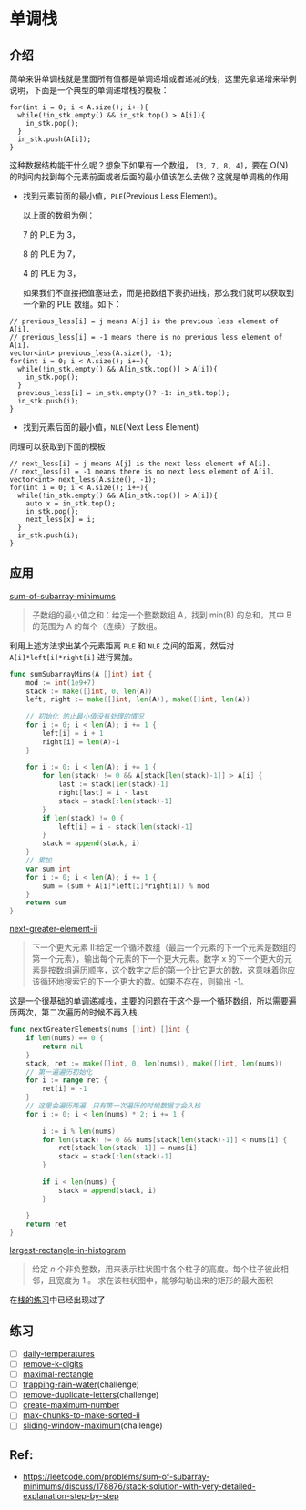# 单调栈

## 介绍

简单来讲单调栈就是里面所有值都是单调递增或者递减的栈，这里先拿递增来举例说明，下面是一个典型的单调递增栈的模板：

```
for(int i = 0; i < A.size(); i++){
  while(!in_stk.empty() && in_stk.top() > A[i]){
    in_stk.pop();
  }
  in_stk.push(A[i]);
}
```

这种数据结构能干什么呢？想象下如果有一个数组， `[3, 7, 8, 4]`，要在 O(N) 的时间内找到每个元素前面或者后面的最小值该怎么去做？这就是单调栈的作用

- 找到元素前面的最小值，`PLE`(Previous Less Element)。
    
    以上面的数组为例：

    7 的 PLE 为 3，

    8 的 PLE 为 7，

    4 的 PLE 为 3，

    如果我们不直接把值塞进去，而是把数组下表扔进栈，那么我们就可以获取到一个新的 PLE 数组。如下：
```
// previous_less[i] = j means A[j] is the previous less element of A[i].
// previous_less[i] = -1 means there is no previous less element of A[i].
vector<int> previous_less(A.size(), -1);
for(int i = 0; i < A.size(); i++){
  while(!in_stk.empty() && A[in_stk.top()] > A[i]){
    in_stk.pop();
  }
  previous_less[i] = in_stk.empty()? -1: in_stk.top();
  in_stk.push(i);
}
```

- 找到元素后面的最小值，`NLE`(Next Less Element)

同理可以获取到下面的模板

```
// next_less[i] = j means A[j] is the next less element of A[i].
// next_less[i] = -1 means there is no next less element of A[i].
vector<int> next_less(A.size(), -1);
for(int i = 0; i < A.size(); i++){
  while(!in_stk.empty() && A[in_stk.top()] > A[i]){
    auto x = in_stk.top(); 
    in_stk.pop();
    next_less[x] = i;
  }
  in_stk.push(i);
}
```

## 应用

[sum-of-subarray-minimums](https://leetcode-cn.com/problems/sum-of-subarray-minimums/)

> 子数组的最小值之和：给定一个整数数组 A，找到 min(B) 的总和，其中 B 的范围为 A 的每个（连续）子数组。

利用上述方法求出某个元素距离 `PLE` 和 `NLE` 之间的距离，然后对 `A[i]*left[i]*right[i]` 进行累加。
```go
func sumSubarrayMins(A []int) int {
    mod := int(1e9+7)
    stack := make([]int, 0, len(A))
    left, right := make([]int, len(A)), make([]int, len(A))
    
    // 初始化 防止最小值没有处理的情况
    for i := 0; i < len(A); i += 1 {
        left[i] = i + 1
        right[i] = len(A)-i
    }
    
    for i := 0; i < len(A); i += 1 {
        for len(stack) != 0 && A[stack[len(stack)-1]] > A[i] {
            last := stack[len(stack)-1]
            right[last] = i - last
            stack = stack[:len(stack)-1]
        }
        if len(stack) != 0 {
            left[i] = i - stack[len(stack)-1]
        }
        stack = append(stack, i)
    }
    // 累加
    var sum int
    for i := 0; i < len(A); i += 1 {
        sum = (sum + A[i]*left[i]*right[i]) % mod
    }
    return sum
}
```

[next-greater-element-ii](https://leetcode-cn.com/problems/next-greater-element-ii/)

> 下一个更大元素 II:给定一个循环数组（最后一个元素的下一个元素是数组的第一个元素），输出每个元素的下一个更大元素。数字 x 的下一个更大的元素是按数组遍历顺序，这个数字之后的第一个比它更大的数，这意味着你应该循环地搜索它的下一个更大的数。如果不存在，则输出 -1。

这是一个很基础的单调递减栈，主要的问题在于这个是一个循环数组，所以需要遍历两次，第二次遍历的时候不再入栈.
```go
func nextGreaterElements(nums []int) []int {
    if len(nums) == 0 {
        return nil
    }
    stack, ret := make([]int, 0, len(nums)), make([]int, len(nums))
    // 第一遍遍历初始化
    for i := range ret {
        ret[i] = -1
    }
    // 这里会遍历两遍，只有第一次遍历的时候数据才会入栈
    for i := 0; i < len(nums) * 2; i += 1 {
        
        i := i % len(nums)
        for len(stack) != 0 && nums[stack[len(stack)-1]] < nums[i] {
            ret[stack[len(stack)-1]] = nums[i]
            stack = stack[:len(stack)-1]
        }
        
        if i < len(nums) {
            stack = append(stack, i)
        }
        
    }
    return ret
}
```

[largest-rectangle-in-histogram](https://leetcode-cn.com/problems/largest-rectangle-in-histogram/)

> 给定 _n_ 个非负整数，用来表示柱状图中各个柱子的高度。每个柱子彼此相邻，且宽度为 1 。
> 求在该柱状图中，能够勾勒出来的矩形的最大面积

在[栈的练习](../data_structure/stack_queue.md)中已经出现过了

## 练习

- [ ] [daily-temperatures](https://leetcode-cn.com/problems/daily-temperatures/)
- [ ] [remove-k-digits](https://leetcode-cn.com/problems/remove-k-digits/)
- [ ] [maximal-rectangle](https://leetcode-cn.com/problems/maximal-rectangle/)
- [ ] [trapping-rain-water](https://leetcode-cn.com/problems/trapping-rain-water/)(challenge)
- [ ] [remove-duplicate-letters](https://leetcode-cn.com/problems/remove-duplicate-letters/)(challenge)
- [ ] [create-maximum-number](https://leetcode-cn.com/problems/create-maximum-number/)
- [ ] [max-chunks-to-make-sorted-ii](https://leetcode-cn.com/problems/max-chunks-to-make-sorted-II/)
- [ ] [sliding-window-maximum](https://leetcode-cn.com/problems/sliding-window-maximum/)(challenge)

## Ref: 
- https://leetcode.com/problems/sum-of-subarray-minimums/discuss/178876/stack-solution-with-very-detailed-explanation-step-by-step
